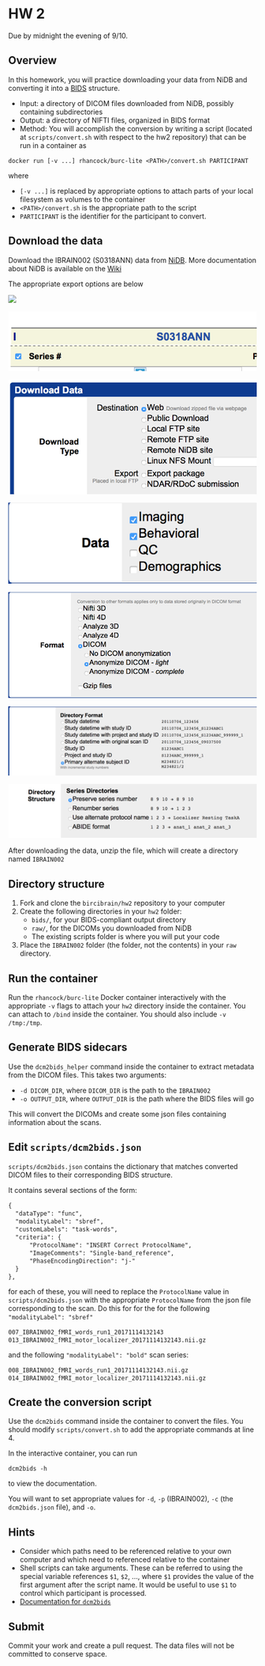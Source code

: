 # HW 2
Due by midnight the evening of 9/10.

## Overview
In this homework, you will practice downloading your data from NiDB and converting it into a [BIDS](http://bids.neuroimaging.io) structure.

- Input: a directory of DICOM files downloaded from NiDB, possibly containing subdirectories
- Output: a directory of NIFTI files, organized in BIDS format
- Method: You will accomplish the conversion by writing a script (located at `scripts/convert.sh` with respect to the hw2 repository) that can be run in a container as

```
docker run [-v ...] rhancock/burc-lite <PATH>/convert.sh PARTICIPANT
```

where

- `[-v ...]` is replaced by appropriate options to attach parts of your local filesystem as volumes to the container
- `<PATH>/convert.sh` is the appropriate path to the script
- `PARTICIPANT` is the identifier for the participant to convert.

## Download the data

Download the IBRAIN002 (S0318ANN) data from [NiDB](http://psypacs.psy.uconn.edu/nidb/index.php). More documentation about NiDB is available on the [Wiki](http://birc-int.psy.uconn.edu/wiki/index.php/NiDB_User_Guide)

The appropriate export options are below

![](img/nidb1.png)

![](img/nidb2.png)

![](img/nidb3.png)

![](img/nidb4.png)

![](img/nidb5.png)

![](img/nidb6.png)

![](img/nidb7.png)

After downloading the data, unzip the file, which will create a directory named `IBRAIN002`

## Directory structure

1. Fork and clone the `bircibrain/hw2` repository to your computer
2. Create the following directories in your `hw2` folder:
	- `bids/`, for your BIDS-compliant output directory
	- `raw/`, for the DICOMs you downloaded from NiDB
	- The existing scripts folder is where you will put your code
3. Place the `IBRAIN002` folder (the folder, not the contents) in your `raw` directory.

## Run the container

Run the `rhancock/burc-lite` Docker container interactively with the appropriate `-v` flags to attach your `hw2` directory inside the container. You can attach to `/bind` inside the container. You should also include `-v /tmp:/tmp`.

## Generate BIDS sidecars
Use the `dcm2bids_helper` command inside the container to extract metadata from the DICOM files. This takes two arguments:
- `-d DICOM_DIR`, where `DICOM_DIR` is the path to the `IBRAIN002`
- `-o OUTPUT_DIR`, where `OUTPUT_DIR` is the path where the BIDS files will go

This will convert the DICOMs and create some json files containing information about the scans.

## Edit `scripts/dcm2bids.json`

`scripts/dcm2bids.json` contains the dictionary that matches converted DICOM files to their corresponding BIDS structure.

It contains several sections of the form:

```
{
  "dataType": "func",
  "modalityLabel": "sbref",
  "customLabels": "task-words",
  "criteria": {
      "ProtocolName": "INSERT Correct ProtocolName",
      "ImageComments": "Single-band_reference",
      "PhaseEncodingDirection": "j-"
  }
},
```

for each of these, you will need to replace the `ProtocolName` value in `scripts/dcm2bids.json` with the appropriate `ProtocolName` from the json file corresponding to the scan. Do this for for the 
for the following `"modalityLabel": "sbref"`

```
007_IBRAIN002_fMRI_words_run1_20171114132143
013_IBRAIN002_fMRI_motor_localizer_20171114132143.nii.gz
```

and the following `"modalityLabel": "bold"` scan series:

```
008_IBRAIN002_fMRI_words_run1_20171114132143.nii.gz
014_IBRAIN002_fMRI_motor_localizer_20171114132143.nii.gz
```

## Create the conversion script
Use the `dcm2bids` command inside the container to convert the files. You should modify `scripts/convert.sh` to add the appropriate commands at line 4.

In the interactive container, you can run

```
dcm2bids -h
``` 

to view the documentation.

You will want to set appropriate values for `-d`, `-p` (IBRAIN002), `-c` (the `dcm2bids.json` file), and `-o`.

## Hints

- Consider which paths need to be referenced relative to your own computer and which need to referenced relative to the container
- Shell scripts can take arguments. These can be referred to using the special variable references `$1`, `$2`, ..., where `$1` provides the value of the first argument after the script name. It would be useful to use `$1` to control which participant is processed.
- [Documentation for `dcm2bids`](https://github.com/cbedetti/Dcm2Bids/)



## Submit

Commit your work and create a pull request. The data files will not be committed to conserve space.


